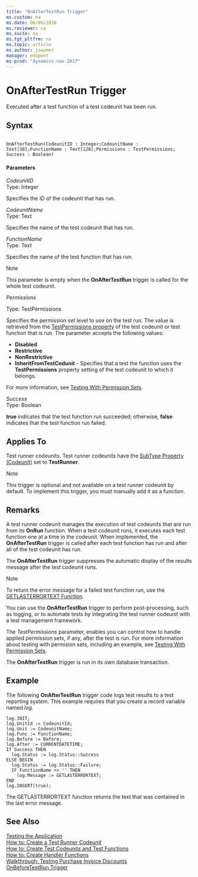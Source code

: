```yaml
---
title: "OnAfterTestRun Trigger"
ms.custom: na
ms.date: 06/05/2016
ms.reviewer: na
ms.suite: na
ms.tgt_pltfrm: na
ms.topic: article
ms.author: jswymer
manager: edupont
ms-prod: "dynamics-nav-2017"
---
```

# OnAfterTestRun Trigger
Executed after a test function of a test codeunit has been run.  
  
## Syntax  
  
```  
  
OnAfterTestRun(CodeunitID : Integer;CodeunitName : Text[30];FunctionName : Text[128];Permissions : TestPermissions; Success : Boolean)  
```  
  
#### Parameters  
*CodeunitID*  
Type: Integer  
  
Specifies the ID of the codeunit that has run.  
  
*CodeunitName*  
Type: Text  
  
Specifies the name of the test codeunit that has run.  
  
*FunctionName*  
Type: Text  
  
Specifies the name of the test function that has run.  
  
> [!NOTE]  
>  This parameter is empty when the **OnAfterTestRun** trigger is called for the whole test codeunit.  
  
*Permissions*

Type: TestPermissions

Specifies the permission set level to use on the test run. The value is retrieved from the [TestPermissions property](testing-permissionsets.md) of the test codeunit or test function that is run. The parameter accepts the following values:

*   **Disabled**
*   **Restrictive**
*   **NonRestrictive**
*   **InheritFromTestCodunit** - Specifies that a test the function uses the **TestPermissions** property setting of the test codeunit to which it belongs.

For more information, see [Testing With Permission Sets](testing-permissionsets.md). 
  
 *Success*  
 Type: Boolean  
  
 **true** indicates that the test function run succeeded; otherwise, **false** indicates that the test function run failed.  
  
## Applies To  
 Test runner codeunits. Test runner codeunits have the [SubType Property \(Codeunit\)](SubType-Property--Codeunit-.md) set to **TestRunner**.  
  
> [!NOTE]  
>  This trigger is optional and not available on a test runner codeunit by default. To implement this trigger, you must manually add it as a function.  
  
## Remarks  
 A test runner codeunit manages the execution of test codeunits that are run from its **OnRun** function. When a test codeunit runs, it executes each test function one at a time in the codeunit. When implemented, the **OnAfterTestRun** trigger is called after each test function has run and after all of the test codeunit has run.

The **OnAfterTestRun** trigger suppresses the automatic display of the results message after the test codeunit runs.

> [!NOTE]  
>  To return the error message for a failed test function run, use the [GETLASTERRORTEXT Function](GETLASTERRORTEXT-Function.md).  
  

You can use the **OnAfterTestRun** trigger to perform post-processing, such as logging, or to automate tests by integrating the test runner codeunit with a test management framework.

The *TestPermissions* parameter, enables you can control how to handle applied permission sets, if any, after the test is run. For more information about testing with permision sets, including an example, see [Testing With Permission Sets](testing-permissionsets.md).

The **OnAfterTestRun** trigger is run in its own database transaction.

  
## Example  
 The following **OnAfterTestRun** trigger code logs test results to a test reporting system. This example requires that you create a record variable named *log*.  
  
```  
log.INIT;  
log.UnitId := CodeunitId;  
log.Unit := CodeunitName;  
log.Func := FunctionName;  
log.Before := Before;  
log.After := CURRENTDATETIME;  
If Success THEN  
  log.Status := log.Status::Success  
ELSE BEGIN  
  log.Status := log.Status::Failure;  
  IF FunctionName <> '' THEN  
    log.Message := GETLASTERRORTEXT;  
END  
log.INSERT(true);  
```  
  
 The GETLASTERRORTEXT function returns the text that was contained in the last error message.  
  
## See Also  
 [Testing the Application](Testing-the-Application.md)   
 [How to: Create a Test Runner Codeunit](How-to--Create-a-Test-Runner-Codeunit.md)   
 [How to: Create Test Codeunits and Test Functions](How-to--Create-Test-Codeunits-and-Test-Functions.md)   
 [How to: Create Handler Functions](How-to--Create-Handler-Functions.md)   
 [Walkthrough: Testing Purchase Invoice Discounts](Walkthrough--Testing-Purchase-Invoice-Discounts.md)   
 [OnBeforeTestRun Trigger](OnBeforeTestRun-Trigger.md)